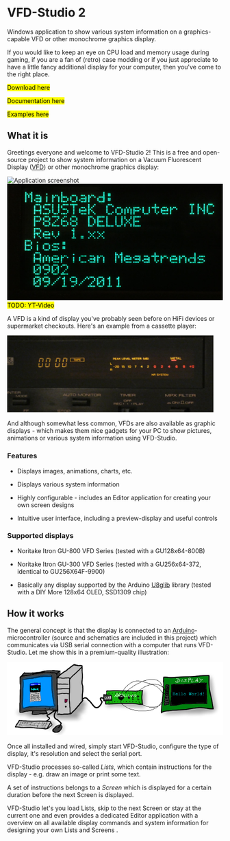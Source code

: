 # VFD-Studio 2

Windows application to show various system information on a graphics-capable VFD or other monochrome graphics display.

If you would like to keep an eye on CPU load and memory usage during gaming, if you are a fan of (retro) case modding or if you just appreciate to have a little fancy additional display for your computer, then you've come to the right place.

<mark>Download here</mark>

<mark>Documentation here</mark>

<mark>Examples here</mark>

## What it is

Greetings everyone and welcome to VFD-Studio 2! This is a free and open-source project to show system information on a Vacuum Fluorescent Display ([VFD](https://en.wikipedia.org/wiki/Vacuum_fluorescent_display)) or other monochrome graphics display:

<img src="file:///E:/Projekte/VFD-Studio2/git/doc/vfdstudio_screenshot1.png" title="" alt="Application screenshot" width="191">  <img title="" src=".\doc\screen_example_mainboard.jpg" alt="Graphics output on a VFD" width="506">  <mark>TODO: YT-Video</mark>

A VFD is a kind of display you've probably seen before on HiFi devices or supermarket checkouts. Here's an example from a cassette player:

<img title="Example of a VFD from a cassette player" src="./doc/vfd_example2.jpg" alt="" width="482" data-align="inline">

And although somewhat less common, VFDs are also available as graphic displays - which makes them nice gadgets for your PC to show pictures, animations or various system information using VFD-Studio.

### Features

- Displays images, animations, charts, etc.

- Displays various system information

- Highly configurable - includes an Editor application for creating your own screen designs

- Intuitive user interface, including a preview-display and useful controls

### Supported displays

- Noritake Itron GU-800 VFD Series (tested with a GU128x64-800B)

- Noritake Itron GU-300 VFD Series (tested with a GU256x64-372, identical to GU256X64F-9900)

- Basically any display supported by the Arduino [U8glib](https://github.com/olikraus/u8g2/) library (tested with a DIY More 128x64 OLED, SSD1309 chip)

## How it works

The general concept is that the display is connected to an [Arduino](https://en.wikipedia.org/wiki/Arduino)-microcontroller (source and schematics are included in this project) which communicates via USB serial connection with a computer that runs VFD-Studio. Let me show this in a premium-quality illustration:

<img title="" src="./doc/VFDStudio_concept.png" alt="" width="724" data-align="inline">

Once all installed and wired, simply start VFD-Studio, configure the type of display, it's resolution and select the serial port.

VFD-Studio processes so-called *Lists*, which contain instructions for the display - e.g. draw an image or print some text.

A set of instructions belongs to a *Screen* which is displayed for a certain duration before the next Screen is displayed.

VFD-Studio let's you load Lists, skip to the next Screen or stay at the current one and even provides a dedicated Editor application with a overview on all available display commands and system information for designing your own Lists and Screens .

